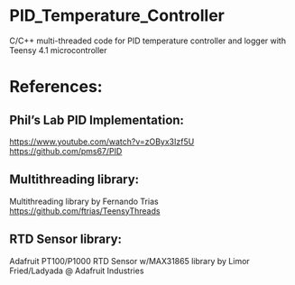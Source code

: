 # PID_Temperature_Controller
C/C++ multi-threaded code for PID temperature controller and logger with Teensy 4.1 microcontroller 

# References:  

## Phil’s Lab PID Implementation:  
https://www.youtube.com/watch?v=zOByx3Izf5U  
https://github.com/pms67/PID  

## Multithreading library:   
Multithreading library by Fernando Trias https://github.com/ftrias/TeensyThreads  

## RTD Sensor library:   
Adafruit PT100/P1000 RTD Sensor w/MAX31865 library by Limor Fried/Ladyada @ Adafruit Industries  
